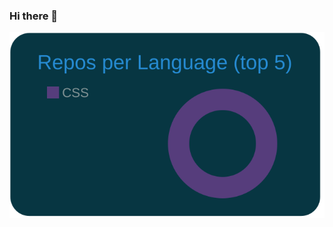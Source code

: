 ### Hi there 👋

![](https://raw.githubusercontent.com/anussel5559/anussel5559/matrix/profile-summary-card-output/solarized_dark/1-repos-per-language.svg)

<!--
**anussel5559/anussel5559** is a ✨ _special_ ✨ repository because its `README.md` (this file) appears on your GitHub profile.

Here are some ideas to get you started:

- 🔭 I’m currently working on ...
- 🌱 I’m currently learning ...
- 👯 I’m looking to collaborate on ...
- 🤔 I’m looking for help with ...
- 💬 Ask me about ...
- 📫 How to reach me: ...
- 😄 Pronouns: ...
- ⚡ Fun fact: ...
-->
